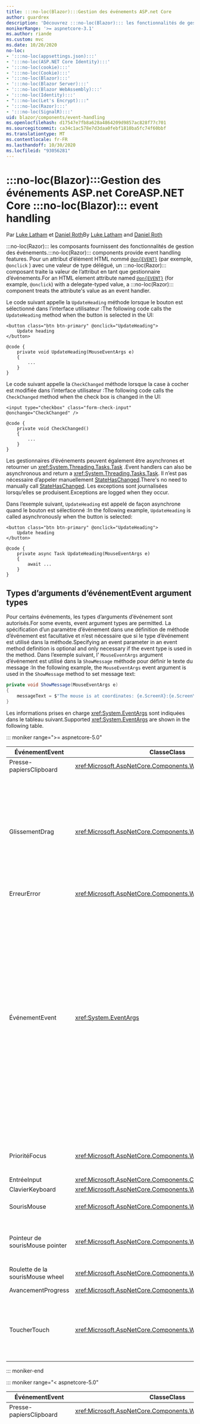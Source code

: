```yaml
---
title: :::no-loc(Blazor):::Gestion des événements ASP.net Core
author: guardrex
description: 'Découvrez :::no-loc(Blazor)::: les fonctionnalités de gestion des événements de, notamment les types d’arguments d’événement, les rappels d’événements et la gestion des événements de navigateur par défaut.'
monikerRange: '>= aspnetcore-3.1'
ms.author: riande
ms.custom: mvc
ms.date: 10/20/2020
no-loc:
- ':::no-loc(appsettings.json):::'
- ':::no-loc(ASP.NET Core Identity):::'
- ':::no-loc(cookie):::'
- ':::no-loc(Cookie):::'
- ':::no-loc(Blazor):::'
- ':::no-loc(Blazor Server):::'
- ':::no-loc(Blazor WebAssembly):::'
- ':::no-loc(Identity):::'
- ":::no-loc(Let's Encrypt):::"
- ':::no-loc(Razor):::'
- ':::no-loc(SignalR):::'
uid: blazor/components/event-handling
ms.openlocfilehash: d17547e7fb8a628a4864209d9857ac828f77c701
ms.sourcegitcommit: ca34c1ac578e7d3daa0febf1810ba5fc74f60bbf
ms.translationtype: MT
ms.contentlocale: fr-FR
ms.lasthandoff: 10/30/2020
ms.locfileid: "93056281"
---
```

# <a name="aspnet-core-no-locblazor-event-handling"></a><span data-ttu-id="e268d-103">:::no-loc(Blazor):::Gestion des événements ASP.net Core</span><span class="sxs-lookup"><span data-stu-id="e268d-103">ASP.NET Core :::no-loc(Blazor)::: event handling</span></span>

<span data-ttu-id="e268d-104">Par [Luke Latham](https://github.com/guardrex) et [Daniel Roth](https://github.com/danroth27)</span><span class="sxs-lookup"><span data-stu-id="e268d-104">By [Luke Latham](https://github.com/guardrex) and [Daniel Roth](https://github.com/danroth27)</span></span>

<span data-ttu-id="e268d-105">:::no-loc(Razor)::: les composants fournissent des fonctionnalités de gestion des événements.</span><span class="sxs-lookup"><span data-stu-id="e268d-105">:::no-loc(Razor)::: components provide event handling features.</span></span> <span data-ttu-id="e268d-106">Pour un attribut d’élément HTML nommé [`@on{EVENT}`](xref:mvc/views/razor#onevent) (par exemple, `@onclick` ) avec une valeur de type délégué, un :::no-loc(Razor)::: composant traite la valeur de l’attribut en tant que gestionnaire d’événements.</span><span class="sxs-lookup"><span data-stu-id="e268d-106">For an HTML element attribute named [`@on{EVENT}`](xref:mvc/views/razor#onevent) (for example, `@onclick`) with a delegate-typed value, a :::no-loc(Razor)::: component treats the attribute's value as an event handler.</span></span>

<span data-ttu-id="e268d-107">Le code suivant appelle la `UpdateHeading` méthode lorsque le bouton est sélectionné dans l’interface utilisateur :</span><span class="sxs-lookup"><span data-stu-id="e268d-107">The following code calls the `UpdateHeading` method when the button is selected in the UI:</span></span>

```razor
<button class="btn btn-primary" @onclick="UpdateHeading">
    Update heading
</button>

@code {
    private void UpdateHeading(MouseEventArgs e)
    {
        ...
    }
}
```

<span data-ttu-id="e268d-108">Le code suivant appelle la `CheckChanged` méthode lorsque la case à cocher est modifiée dans l’interface utilisateur :</span><span class="sxs-lookup"><span data-stu-id="e268d-108">The following code calls the `CheckChanged` method when the check box is changed in the UI:</span></span>

```razor
<input type="checkbox" class="form-check-input" @onchange="CheckChanged" />

@code {
    private void CheckChanged()
    {
        ...
    }
}
```

<span data-ttu-id="e268d-109">Les gestionnaires d’événements peuvent également être asynchrones et retourner un <xref:System.Threading.Tasks.Task> .</span><span class="sxs-lookup"><span data-stu-id="e268d-109">Event handlers can also be asynchronous and return a <xref:System.Threading.Tasks.Task>.</span></span> <span data-ttu-id="e268d-110">Il n’est pas nécessaire d’appeler manuellement [StateHasChanged](xref:blazor/components/lifecycle#state-changes).</span><span class="sxs-lookup"><span data-stu-id="e268d-110">There's no need to manually call [StateHasChanged](xref:blazor/components/lifecycle#state-changes).</span></span> <span data-ttu-id="e268d-111">Les exceptions sont journalisées lorsqu’elles se produisent.</span><span class="sxs-lookup"><span data-stu-id="e268d-111">Exceptions are logged when they occur.</span></span>

<span data-ttu-id="e268d-112">Dans l’exemple suivant, `UpdateHeading` est appelé de façon asynchrone quand le bouton est sélectionné :</span><span class="sxs-lookup"><span data-stu-id="e268d-112">In the following example, `UpdateHeading` is called asynchronously when the button is selected:</span></span>

```razor
<button class="btn btn-primary" @onclick="UpdateHeading">
    Update heading
</button>

@code {
    private async Task UpdateHeading(MouseEventArgs e)
    {
        await ...
    }
}
```

## <a name="event-argument-types"></a><span data-ttu-id="e268d-113">Types d’arguments d’événement</span><span class="sxs-lookup"><span data-stu-id="e268d-113">Event argument types</span></span>

<span data-ttu-id="e268d-114">Pour certains événements, les types d’arguments d’événement sont autorisés.</span><span class="sxs-lookup"><span data-stu-id="e268d-114">For some events, event argument types are permitted.</span></span> <span data-ttu-id="e268d-115">La spécification d’un paramètre d’événement dans une définition de méthode d’événement est facultative et n’est nécessaire que si le type d’événement est utilisé dans la méthode.</span><span class="sxs-lookup"><span data-stu-id="e268d-115">Specifying an event parameter in an event method definition is optional and only necessary if the event type is used in the method.</span></span> <span data-ttu-id="e268d-116">Dans l’exemple suivant, l' `MouseEventArgs` argument d’événement est utilisé dans la `ShowMessage` méthode pour définir le texte du message :</span><span class="sxs-lookup"><span data-stu-id="e268d-116">In the following example, the `MouseEventArgs` event argument is used in the `ShowMessage` method to set message text:</span></span>

```csharp
private void ShowMessage(MouseEventArgs e)
{
    messageText = $"The mouse is at coordinates: {e.ScreenX}:{e.ScreenY}";
}
```

<span data-ttu-id="e268d-117">Les informations prises en charge <xref:System.EventArgs> sont indiquées dans le tableau suivant.</span><span class="sxs-lookup"><span data-stu-id="e268d-117">Supported <xref:System.EventArgs> are shown in the following table.</span></span>

::: moniker range=">= aspnetcore-5.0"

| <span data-ttu-id="e268d-118">Événement</span><span class="sxs-lookup"><span data-stu-id="e268d-118">Event</span></span>            | <span data-ttu-id="e268d-119">Classe</span><span class="sxs-lookup"><span data-stu-id="e268d-119">Class</span></span>  | <span data-ttu-id="e268d-120">Remarques et événements DOM</span><span class="sxs-lookup"><span data-stu-id="e268d-120">DOM events and notes</span></span> |
| ---------------- | ------ | -------------------- |
| <span data-ttu-id="e268d-121">Presse-papiers</span><span class="sxs-lookup"><span data-stu-id="e268d-121">Clipboard</span></span>        | <xref:Microsoft.AspNetCore.Components.Web.ClipboardEventArgs> | <span data-ttu-id="e268d-122">`oncut`, `oncopy`, `onpaste`</span><span class="sxs-lookup"><span data-stu-id="e268d-122">`oncut`, `oncopy`, `onpaste`</span></span> |
| <span data-ttu-id="e268d-123">Glissement</span><span class="sxs-lookup"><span data-stu-id="e268d-123">Drag</span></span>             | <xref:Microsoft.AspNetCore.Components.Web.DragEventArgs> | <span data-ttu-id="e268d-124">`ondrag`, `ondragstart`, `ondragenter`, `ondragleave`, `ondragover`, `ondrop`, `ondragend`</span><span class="sxs-lookup"><span data-stu-id="e268d-124">`ondrag`, `ondragstart`, `ondragenter`, `ondragleave`, `ondragover`, `ondrop`, `ondragend`</span></span><br><br><span data-ttu-id="e268d-125"><xref:Microsoft.AspNetCore.Components.Web.DataTransfer> et <xref:Microsoft.AspNetCore.Components.Web.DataTransferItem> contiennent des données d’élément glissées.</span><span class="sxs-lookup"><span data-stu-id="e268d-125"><xref:Microsoft.AspNetCore.Components.Web.DataTransfer> and <xref:Microsoft.AspNetCore.Components.Web.DataTransferItem> hold dragged item data.</span></span><br><br><span data-ttu-id="e268d-126">Implémentez le glisser-déplacer dans les :::no-loc(Blazor)::: applications à l’aide de l' [interopérabilité js](xref:blazor/call-javascript-from-dotnet) avec l' [API html glisser-déplacer](https://developer.mozilla.org/docs/Web/API/HTML_Drag_and_Drop_API).</span><span class="sxs-lookup"><span data-stu-id="e268d-126">Implement drag and drop in :::no-loc(Blazor)::: apps using [JS interop](xref:blazor/call-javascript-from-dotnet) with [HTML Drag and Drop API](https://developer.mozilla.org/docs/Web/API/HTML_Drag_and_Drop_API).</span></span> |
| <span data-ttu-id="e268d-127">Erreur</span><span class="sxs-lookup"><span data-stu-id="e268d-127">Error</span></span>            | <xref:Microsoft.AspNetCore.Components.Web.ErrorEventArgs> | `onerror` |
| <span data-ttu-id="e268d-128">Événement</span><span class="sxs-lookup"><span data-stu-id="e268d-128">Event</span></span>            | <xref:System.EventArgs> | <span data-ttu-id="e268d-129">*Général*</span><span class="sxs-lookup"><span data-stu-id="e268d-129">*General*</span></span><br><span data-ttu-id="e268d-130">`onactivate`, `onbeforeactivate`, `onbeforedeactivate`, `ondeactivate`, `onfullscreenchange`, `onfullscreenerror`, `onloadeddata`, `onloadedmetadata`, `onpointerlockchange`, `onpointerlockerror`, `onreadystatechange`, `onscroll`</span><span class="sxs-lookup"><span data-stu-id="e268d-130">`onactivate`, `onbeforeactivate`, `onbeforedeactivate`, `ondeactivate`, `onfullscreenchange`, `onfullscreenerror`, `onloadeddata`, `onloadedmetadata`, `onpointerlockchange`, `onpointerlockerror`, `onreadystatechange`, `onscroll`</span></span><br><br><span data-ttu-id="e268d-131">*Presse-papiers*</span><span class="sxs-lookup"><span data-stu-id="e268d-131">*Clipboard*</span></span><br><span data-ttu-id="e268d-132">`onbeforecut`, `onbeforecopy`, `onbeforepaste`</span><span class="sxs-lookup"><span data-stu-id="e268d-132">`onbeforecut`, `onbeforecopy`, `onbeforepaste`</span></span><br><br><span data-ttu-id="e268d-133">*Entrée*</span><span class="sxs-lookup"><span data-stu-id="e268d-133">*Input*</span></span><br><span data-ttu-id="e268d-134">`oninvalid`, `onreset`, `onselect`, `onselectionchange`, `onselectstart`, `onsubmit`</span><span class="sxs-lookup"><span data-stu-id="e268d-134">`oninvalid`, `onreset`, `onselect`, `onselectionchange`, `onselectstart`, `onsubmit`</span></span><br><br><span data-ttu-id="e268d-135">*Média*</span><span class="sxs-lookup"><span data-stu-id="e268d-135">*Media*</span></span><br><span data-ttu-id="e268d-136">`oncanplay`, `oncanplaythrough`, `oncuechange`, `ondurationchange`, `onemptied`, `onended`, `onpause`, `onplay`, `onplaying`, `onratechange`, `onseeked`, `onseeking`, `onstalled`, `onstop`, `onsuspend`, `ontimeupdate`, `ontoggle`, `onvolumechange`, `onwaiting`</span><span class="sxs-lookup"><span data-stu-id="e268d-136">`oncanplay`, `oncanplaythrough`, `oncuechange`, `ondurationchange`, `onemptied`, `onended`, `onpause`, `onplay`, `onplaying`, `onratechange`, `onseeked`, `onseeking`, `onstalled`, `onstop`, `onsuspend`, `ontimeupdate`, `ontoggle`, `onvolumechange`, `onwaiting`</span></span><br><br><span data-ttu-id="e268d-137"><xref:Microsoft.AspNetCore.Components.Web.EventHandlers> contient des attributs permettant de configurer les mappages entre les noms d’événements et les types d’arguments d’événement.</span><span class="sxs-lookup"><span data-stu-id="e268d-137"><xref:Microsoft.AspNetCore.Components.Web.EventHandlers> holds attributes to configure the mappings between event names and event argument types.</span></span> |
| <span data-ttu-id="e268d-138">Priorité</span><span class="sxs-lookup"><span data-stu-id="e268d-138">Focus</span></span>            | <xref:Microsoft.AspNetCore.Components.Web.FocusEventArgs> | <span data-ttu-id="e268d-139">`onfocus`, `onblur`, `onfocusin`, `onfocusout`</span><span class="sxs-lookup"><span data-stu-id="e268d-139">`onfocus`, `onblur`, `onfocusin`, `onfocusout`</span></span><br><br><span data-ttu-id="e268d-140">N’inclut pas la prise en charge de `relatedTarget` .</span><span class="sxs-lookup"><span data-stu-id="e268d-140">Doesn't include support for `relatedTarget`.</span></span> |
| <span data-ttu-id="e268d-141">Entrée</span><span class="sxs-lookup"><span data-stu-id="e268d-141">Input</span></span>            | <xref:Microsoft.AspNetCore.Components.ChangeEventArgs> | <span data-ttu-id="e268d-142">`onchange`, `oninput`</span><span class="sxs-lookup"><span data-stu-id="e268d-142">`onchange`, `oninput`</span></span> |
| <span data-ttu-id="e268d-143">Clavier</span><span class="sxs-lookup"><span data-stu-id="e268d-143">Keyboard</span></span>         | <xref:Microsoft.AspNetCore.Components.Web.KeyboardEventArgs> | <span data-ttu-id="e268d-144">`onkeydown`, `onkeypress`, `onkeyup`</span><span class="sxs-lookup"><span data-stu-id="e268d-144">`onkeydown`, `onkeypress`, `onkeyup`</span></span> |
| <span data-ttu-id="e268d-145">Souris</span><span class="sxs-lookup"><span data-stu-id="e268d-145">Mouse</span></span>            | <xref:Microsoft.AspNetCore.Components.Web.MouseEventArgs> | <span data-ttu-id="e268d-146">`onclick`, `oncontextmenu`, `ondblclick`, `onmousedown`, `onmouseup`, `onmouseover`, `onmousemove`, `onmouseout`</span><span class="sxs-lookup"><span data-stu-id="e268d-146">`onclick`, `oncontextmenu`, `ondblclick`, `onmousedown`, `onmouseup`, `onmouseover`, `onmousemove`, `onmouseout`</span></span> |
| <span data-ttu-id="e268d-147">Pointeur de souris</span><span class="sxs-lookup"><span data-stu-id="e268d-147">Mouse pointer</span></span>    | <xref:Microsoft.AspNetCore.Components.Web.PointerEventArgs> | <span data-ttu-id="e268d-148">`onpointerdown`, `onpointerup`, `onpointercancel`, `onpointermove`, `onpointerover`, `onpointerout`, `onpointerenter`, `onpointerleave`, `ongotpointercapture`, `onlostpointercapture`</span><span class="sxs-lookup"><span data-stu-id="e268d-148">`onpointerdown`, `onpointerup`, `onpointercancel`, `onpointermove`, `onpointerover`, `onpointerout`, `onpointerenter`, `onpointerleave`, `ongotpointercapture`, `onlostpointercapture`</span></span> |
| <span data-ttu-id="e268d-149">Roulette de la souris</span><span class="sxs-lookup"><span data-stu-id="e268d-149">Mouse wheel</span></span>      | <xref:Microsoft.AspNetCore.Components.Web.WheelEventArgs> | <span data-ttu-id="e268d-150">`onwheel`, `onmousewheel`</span><span class="sxs-lookup"><span data-stu-id="e268d-150">`onwheel`, `onmousewheel`</span></span> |
| <span data-ttu-id="e268d-151">Avancement</span><span class="sxs-lookup"><span data-stu-id="e268d-151">Progress</span></span>         | <xref:Microsoft.AspNetCore.Components.Web.ProgressEventArgs> | <span data-ttu-id="e268d-152">`onabort`, `onload`, `onloadend`, `onloadstart`, `onprogress`, `ontimeout`</span><span class="sxs-lookup"><span data-stu-id="e268d-152">`onabort`, `onload`, `onloadend`, `onloadstart`, `onprogress`, `ontimeout`</span></span> |
| <span data-ttu-id="e268d-153">Toucher</span><span class="sxs-lookup"><span data-stu-id="e268d-153">Touch</span></span>            | <xref:Microsoft.AspNetCore.Components.Web.TouchEventArgs> | <span data-ttu-id="e268d-154">`ontouchstart`, `ontouchend`, `ontouchmove`, `ontouchenter`, `ontouchleave`, `ontouchcancel`</span><span class="sxs-lookup"><span data-stu-id="e268d-154">`ontouchstart`, `ontouchend`, `ontouchmove`, `ontouchenter`, `ontouchleave`, `ontouchcancel`</span></span><br><br><span data-ttu-id="e268d-155"><xref:Microsoft.AspNetCore.Components.Web.TouchPoint> représente un point de contact unique sur un appareil tactile.</span><span class="sxs-lookup"><span data-stu-id="e268d-155"><xref:Microsoft.AspNetCore.Components.Web.TouchPoint> represents a single contact point on a touch-sensitive device.</span></span> |

::: moniker-end

::: moniker range="< aspnetcore-5.0"

| <span data-ttu-id="e268d-156">Événement</span><span class="sxs-lookup"><span data-stu-id="e268d-156">Event</span></span>            | <span data-ttu-id="e268d-157">Classe</span><span class="sxs-lookup"><span data-stu-id="e268d-157">Class</span></span> | <span data-ttu-id="e268d-158">Remarques et événements DOM</span><span class="sxs-lookup"><span data-stu-id="e268d-158">DOM events and notes</span></span> |
| ---------------- | ----- | -------------------- |
| <span data-ttu-id="e268d-159">Presse-papiers</span><span class="sxs-lookup"><span data-stu-id="e268d-159">Clipboard</span></span>        | <xref:Microsoft.AspNetCore.Components.Web.ClipboardEventArgs> | <span data-ttu-id="e268d-160">`oncut`, `oncopy`, `onpaste`</span><span class="sxs-lookup"><span data-stu-id="e268d-160">`oncut`, `oncopy`, `onpaste`</span></span> |
| <span data-ttu-id="e268d-161">Glissement</span><span class="sxs-lookup"><span data-stu-id="e268d-161">Drag</span></span>             | <xref:Microsoft.AspNetCore.Components.Web.DragEventArgs> | <span data-ttu-id="e268d-162">`ondrag`, `ondragstart`, `ondragenter`, `ondragleave`, `ondragover`, `ondrop`, `ondragend`</span><span class="sxs-lookup"><span data-stu-id="e268d-162">`ondrag`, `ondragstart`, `ondragenter`, `ondragleave`, `ondragover`, `ondrop`, `ondragend`</span></span><br><br><span data-ttu-id="e268d-163"><xref:Microsoft.AspNetCore.Components.Web.DataTransfer> et <xref:Microsoft.AspNetCore.Components.Web.DataTransferItem> contiennent des données d’élément glissées.</span><span class="sxs-lookup"><span data-stu-id="e268d-163"><xref:Microsoft.AspNetCore.Components.Web.DataTransfer> and <xref:Microsoft.AspNetCore.Components.Web.DataTransferItem> hold dragged item data.</span></span><br><br><span data-ttu-id="e268d-164">Implémentez le glisser-déplacer dans les :::no-loc(Blazor)::: applications à l’aide de l' [interopérabilité js](xref:blazor/call-javascript-from-dotnet) avec l' [API html glisser-déplacer](https://developer.mozilla.org/docs/Web/API/HTML_Drag_and_Drop_API).</span><span class="sxs-lookup"><span data-stu-id="e268d-164">Implement drag and drop in :::no-loc(Blazor)::: apps using [JS interop](xref:blazor/call-javascript-from-dotnet) with [HTML Drag and Drop API](https://developer.mozilla.org/docs/Web/API/HTML_Drag_and_Drop_API).</span></span> |
| <span data-ttu-id="e268d-165">Erreur</span><span class="sxs-lookup"><span data-stu-id="e268d-165">Error</span></span>            | <xref:Microsoft.AspNetCore.Components.Web.ErrorEventArgs> | `onerror` |
| <span data-ttu-id="e268d-166">Événement</span><span class="sxs-lookup"><span data-stu-id="e268d-166">Event</span></span>            | <xref:System.EventArgs> | <span data-ttu-id="e268d-167">*Général*</span><span class="sxs-lookup"><span data-stu-id="e268d-167">*General*</span></span><br><span data-ttu-id="e268d-168">`onactivate`, `onbeforeactivate`, `onbeforedeactivate`, `ondeactivate`, `onfullscreenchange`, `onfullscreenerror`, `onloadeddata`, `onloadedmetadata`, `onpointerlockchange`, `onpointerlockerror`, `onreadystatechange`, `onscroll`</span><span class="sxs-lookup"><span data-stu-id="e268d-168">`onactivate`, `onbeforeactivate`, `onbeforedeactivate`, `ondeactivate`, `onfullscreenchange`, `onfullscreenerror`, `onloadeddata`, `onloadedmetadata`, `onpointerlockchange`, `onpointerlockerror`, `onreadystatechange`, `onscroll`</span></span><br><br><span data-ttu-id="e268d-169">*Presse-papiers*</span><span class="sxs-lookup"><span data-stu-id="e268d-169">*Clipboard*</span></span><br><span data-ttu-id="e268d-170">`onbeforecut`, `onbeforecopy`, `onbeforepaste`</span><span class="sxs-lookup"><span data-stu-id="e268d-170">`onbeforecut`, `onbeforecopy`, `onbeforepaste`</span></span><br><br><span data-ttu-id="e268d-171">*Entrée*</span><span class="sxs-lookup"><span data-stu-id="e268d-171">*Input*</span></span><br><span data-ttu-id="e268d-172">`oninvalid`, `onreset`, `onselect`, `onselectionchange`, `onselectstart`, `onsubmit`</span><span class="sxs-lookup"><span data-stu-id="e268d-172">`oninvalid`, `onreset`, `onselect`, `onselectionchange`, `onselectstart`, `onsubmit`</span></span><br><br><span data-ttu-id="e268d-173">*Média*</span><span class="sxs-lookup"><span data-stu-id="e268d-173">*Media*</span></span><br><span data-ttu-id="e268d-174">`oncanplay`, `oncanplaythrough`, `oncuechange`, `ondurationchange`, `onemptied`, `onended`, `onpause`, `onplay`, `onplaying`, `onratechange`, `onseeked`, `onseeking`, `onstalled`, `onstop`, `onsuspend`, `ontimeupdate`, `onvolumechange`, `onwaiting`</span><span class="sxs-lookup"><span data-stu-id="e268d-174">`oncanplay`, `oncanplaythrough`, `oncuechange`, `ondurationchange`, `onemptied`, `onended`, `onpause`, `onplay`, `onplaying`, `onratechange`, `onseeked`, `onseeking`, `onstalled`, `onstop`, `onsuspend`, `ontimeupdate`, `onvolumechange`, `onwaiting`</span></span><br><br><span data-ttu-id="e268d-175"><xref:Microsoft.AspNetCore.Components.Web.EventHandlers> contient des attributs permettant de configurer les mappages entre les noms d’événements et les types d’arguments d’événement.</span><span class="sxs-lookup"><span data-stu-id="e268d-175"><xref:Microsoft.AspNetCore.Components.Web.EventHandlers> holds attributes to configure the mappings between event names and event argument types.</span></span> |
| <span data-ttu-id="e268d-176">Priorité</span><span class="sxs-lookup"><span data-stu-id="e268d-176">Focus</span></span>            | <xref:Microsoft.AspNetCore.Components.Web.FocusEventArgs> | <span data-ttu-id="e268d-177">`onfocus`, `onblur`, `onfocusin`, `onfocusout`</span><span class="sxs-lookup"><span data-stu-id="e268d-177">`onfocus`, `onblur`, `onfocusin`, `onfocusout`</span></span><br><br><span data-ttu-id="e268d-178">N’inclut pas la prise en charge de `relatedTarget` .</span><span class="sxs-lookup"><span data-stu-id="e268d-178">Doesn't include support for `relatedTarget`.</span></span> |
| <span data-ttu-id="e268d-179">Entrée</span><span class="sxs-lookup"><span data-stu-id="e268d-179">Input</span></span>            | <xref:Microsoft.AspNetCore.Components.ChangeEventArgs> | <span data-ttu-id="e268d-180">`onchange`, `oninput`</span><span class="sxs-lookup"><span data-stu-id="e268d-180">`onchange`, `oninput`</span></span> |
| <span data-ttu-id="e268d-181">Clavier</span><span class="sxs-lookup"><span data-stu-id="e268d-181">Keyboard</span></span>         | <xref:Microsoft.AspNetCore.Components.Web.KeyboardEventArgs> | <span data-ttu-id="e268d-182">`onkeydown`, `onkeypress`, `onkeyup`</span><span class="sxs-lookup"><span data-stu-id="e268d-182">`onkeydown`, `onkeypress`, `onkeyup`</span></span> |
| <span data-ttu-id="e268d-183">Souris</span><span class="sxs-lookup"><span data-stu-id="e268d-183">Mouse</span></span>            | <xref:Microsoft.AspNetCore.Components.Web.MouseEventArgs> | <span data-ttu-id="e268d-184">`onclick`, `oncontextmenu`, `ondblclick`, `onmousedown`, `onmouseup`, `onmouseover`, `onmousemove`, `onmouseout`</span><span class="sxs-lookup"><span data-stu-id="e268d-184">`onclick`, `oncontextmenu`, `ondblclick`, `onmousedown`, `onmouseup`, `onmouseover`, `onmousemove`, `onmouseout`</span></span> |
| <span data-ttu-id="e268d-185">Pointeur de souris</span><span class="sxs-lookup"><span data-stu-id="e268d-185">Mouse pointer</span></span>    | <xref:Microsoft.AspNetCore.Components.Web.PointerEventArgs> | <span data-ttu-id="e268d-186">`onpointerdown`, `onpointerup`, `onpointercancel`, `onpointermove`, `onpointerover`, `onpointerout`, `onpointerenter`, `onpointerleave`, `ongotpointercapture`, `onlostpointercapture`</span><span class="sxs-lookup"><span data-stu-id="e268d-186">`onpointerdown`, `onpointerup`, `onpointercancel`, `onpointermove`, `onpointerover`, `onpointerout`, `onpointerenter`, `onpointerleave`, `ongotpointercapture`, `onlostpointercapture`</span></span> |
| <span data-ttu-id="e268d-187">Roulette de la souris</span><span class="sxs-lookup"><span data-stu-id="e268d-187">Mouse wheel</span></span>      | <xref:Microsoft.AspNetCore.Components.Web.WheelEventArgs> | <span data-ttu-id="e268d-188">`onwheel`, `onmousewheel`</span><span class="sxs-lookup"><span data-stu-id="e268d-188">`onwheel`, `onmousewheel`</span></span> |
| <span data-ttu-id="e268d-189">Avancement</span><span class="sxs-lookup"><span data-stu-id="e268d-189">Progress</span></span>         | <xref:Microsoft.AspNetCore.Components.Web.ProgressEventArgs> | <span data-ttu-id="e268d-190">`onabort`, `onload`, `onloadend`, `onloadstart`, `onprogress`, `ontimeout`</span><span class="sxs-lookup"><span data-stu-id="e268d-190">`onabort`, `onload`, `onloadend`, `onloadstart`, `onprogress`, `ontimeout`</span></span> |
| <span data-ttu-id="e268d-191">Toucher</span><span class="sxs-lookup"><span data-stu-id="e268d-191">Touch</span></span>            | <xref:Microsoft.AspNetCore.Components.Web.TouchEventArgs> | <span data-ttu-id="e268d-192">`ontouchstart`, `ontouchend`, `ontouchmove`, `ontouchenter`, `ontouchleave`, `ontouchcancel`</span><span class="sxs-lookup"><span data-stu-id="e268d-192">`ontouchstart`, `ontouchend`, `ontouchmove`, `ontouchenter`, `ontouchleave`, `ontouchcancel`</span></span><br><br><span data-ttu-id="e268d-193"><xref:Microsoft.AspNetCore.Components.Web.TouchPoint> représente un point de contact unique sur un appareil tactile.</span><span class="sxs-lookup"><span data-stu-id="e268d-193"><xref:Microsoft.AspNetCore.Components.Web.TouchPoint> represents a single contact point on a touch-sensitive device.</span></span> |

::: moniker-end

<span data-ttu-id="e268d-194">Pour plus d’informations, consultez les ressources suivantes :</span><span class="sxs-lookup"><span data-stu-id="e268d-194">For more information, see the following resources:</span></span>

* <span data-ttu-id="e268d-195">[ `EventArgs` classes de la source de référence ASP.net Core (branche dotnet/aspnetcore `master` )](https://github.com/dotnet/aspnetcore/tree/master/src/Components/Web/src/Web).</span><span class="sxs-lookup"><span data-stu-id="e268d-195">[`EventArgs` classes in the ASP.NET Core reference source (dotnet/aspnetcore `master` branch)](https://github.com/dotnet/aspnetcore/tree/master/src/Components/Web/src/Web).</span></span> <span data-ttu-id="e268d-196">La `master` branche représente l’API en cours de développement pour la *prochaine* version de ASP.net core.</span><span class="sxs-lookup"><span data-stu-id="e268d-196">The `master` branch represents API under development for the *next* ASP.NET Core release.</span></span> <span data-ttu-id="e268d-197">Pour la version actuelle, sélectionnez la branche de dépôt GitHub appropriée (par exemple, `release/3.1` ).</span><span class="sxs-lookup"><span data-stu-id="e268d-197">For the current release, select the appropriate GitHub repository branch (for example, `release/3.1`).</span></span>
* <span data-ttu-id="e268d-198">[MDN Web docs : GlobalEventHandlers](https://developer.mozilla.org/docs/Web/API/GlobalEventHandlers): contient des informations sur les éléments HTML qui prennent en charge chaque événement DOM.</span><span class="sxs-lookup"><span data-stu-id="e268d-198">[MDN web docs: GlobalEventHandlers](https://developer.mozilla.org/docs/Web/API/GlobalEventHandlers): Includes information on which HTML elements support each DOM event.</span></span>

## <a name="lambda-expressions"></a><span data-ttu-id="e268d-199">Expressions lambda</span><span class="sxs-lookup"><span data-stu-id="e268d-199">Lambda expressions</span></span>

<span data-ttu-id="e268d-200">Les [expressions lambda](/dotnet/csharp/programming-guide/statements-expressions-operators/lambda-expressions) peuvent également être utilisées :</span><span class="sxs-lookup"><span data-stu-id="e268d-200">[Lambda expressions](/dotnet/csharp/programming-guide/statements-expressions-operators/lambda-expressions) can also be used:</span></span>

```razor
<button @onclick="@(e => Console.WriteLine("Hello, world!"))">Say hello</button>
```

<span data-ttu-id="e268d-201">Il est souvent pratique de se rapprocher de valeurs supplémentaires, par exemple lors de l’itération sur un ensemble d’éléments.</span><span class="sxs-lookup"><span data-stu-id="e268d-201">It's often convenient to close over additional values, such as when iterating over a set of elements.</span></span> <span data-ttu-id="e268d-202">L’exemple suivant crée trois boutons, chacun d’entre eux qui `UpdateHeading` passe un argument d’événement ( <xref:Microsoft.AspNetCore.Components.Web.MouseEventArgs> ) et son numéro de bouton ( `buttonNumber` ) lorsqu’ils sont sélectionnés dans l’interface utilisateur :</span><span class="sxs-lookup"><span data-stu-id="e268d-202">The following example creates three buttons, each of which calls `UpdateHeading` passing an event argument (<xref:Microsoft.AspNetCore.Components.Web.MouseEventArgs>) and its button number (`buttonNumber`) when selected in the UI:</span></span>

```razor
<h2>@message</h2>

@for (var i = 1; i < 4; i++)
{
    var buttonNumber = i;

    <button class="btn btn-primary"
            @onclick="@(e => UpdateHeading(e, buttonNumber))">
        Button #@i
    </button>
}

@code {
    private string message = "Select a button to learn its position.";

    private void UpdateHeading(MouseEventArgs e, int buttonNumber)
    {
        message = $"You selected Button #{buttonNumber} at " +
            $"mouse position: {e.ClientX} X {e.ClientY}.";
    }
}
```

> [!NOTE]
> <span data-ttu-id="e268d-203">N’utilisez **pas** directement une variable de boucle dans une expression lambda, comme `i` dans l' `for` exemple de boucle précédent.</span><span class="sxs-lookup"><span data-stu-id="e268d-203">Do **not** use a loop variable directly in a lambda expression, such as `i` in the preceding `for` loop example.</span></span> <span data-ttu-id="e268d-204">Dans le cas contraire, la même variable est utilisée par toutes les expressions lambda, ce qui entraîne l’utilisation de la même valeur dans toutes les expressions lambda.</span><span class="sxs-lookup"><span data-stu-id="e268d-204">Otherwise, the same variable is used by all lambda expressions, which results in use of the same value in all lambdas.</span></span> <span data-ttu-id="e268d-205">Capturez toujours la valeur de la variable dans une variable locale, puis utilisez-la.</span><span class="sxs-lookup"><span data-stu-id="e268d-205">Always capture the variable's value in a local variable and then use it.</span></span> <span data-ttu-id="e268d-206">Dans l’exemple précédent, la variable `i` de boucle est assignée à `buttonNumber` .</span><span class="sxs-lookup"><span data-stu-id="e268d-206">In the preceding example, the loop variable `i` is assigned to `buttonNumber`.</span></span>

## <a name="eventcallback"></a><span data-ttu-id="e268d-207">EventCallback suivante</span><span class="sxs-lookup"><span data-stu-id="e268d-207">EventCallback</span></span>

<span data-ttu-id="e268d-208">Un scénario courant avec des composants imbriqués est le désir d’exécuter la méthode d’un composant parent lorsqu’un événement de composant enfant se produit.</span><span class="sxs-lookup"><span data-stu-id="e268d-208">A common scenario with nested components is the desire to run a parent component's method when a child component event occurs.</span></span> <span data-ttu-id="e268d-209">Un `onclick` événement qui se produit dans le composant enfant est un cas d’usage courant.</span><span class="sxs-lookup"><span data-stu-id="e268d-209">An `onclick` event occurring in the child component is a common use case.</span></span> <span data-ttu-id="e268d-210">Pour exposer des événements entre les composants, utilisez un <xref:Microsoft.AspNetCore.Components.EventCallback> .</span><span class="sxs-lookup"><span data-stu-id="e268d-210">To expose events across components, use an <xref:Microsoft.AspNetCore.Components.EventCallback>.</span></span> <span data-ttu-id="e268d-211">Un composant parent peut affecter une méthode de rappel à un composant enfant <xref:Microsoft.AspNetCore.Components.EventCallback> .</span><span class="sxs-lookup"><span data-stu-id="e268d-211">A parent component can assign a callback method to a child component's <xref:Microsoft.AspNetCore.Components.EventCallback>.</span></span>

<span data-ttu-id="e268d-212">`ChildComponent`Dans l’exemple d’application ( `Components/ChildComponent.razor` ), montre comment un gestionnaire de bouton `onclick` est configuré pour recevoir un <xref:Microsoft.AspNetCore.Components.EventCallback> délégué à partir de l’exemple de `ParentComponent` .</span><span class="sxs-lookup"><span data-stu-id="e268d-212">The `ChildComponent` in the sample app (`Components/ChildComponent.razor`) demonstrates how a button's `onclick` handler is set up to receive an <xref:Microsoft.AspNetCore.Components.EventCallback> delegate from the sample's `ParentComponent`.</span></span> <span data-ttu-id="e268d-213">Le <xref:Microsoft.AspNetCore.Components.EventCallback> est typé avec `MouseEventArgs` , ce qui est approprié pour un `onclick` événement à partir d’un périphérique :</span><span class="sxs-lookup"><span data-stu-id="e268d-213">The <xref:Microsoft.AspNetCore.Components.EventCallback> is typed with `MouseEventArgs`, which is appropriate for an `onclick` event from a peripheral device:</span></span>

[!code-razor[](../common/samples/3.x/:::no-loc(Blazor):::WebAssemblySample/Components/ChildComponent.razor?highlight=5-7,17-18)]

<span data-ttu-id="e268d-214">`ParentComponent`Définit le () de l’enfant <xref:Microsoft.AspNetCore.Components.EventCallback%601> `OnClickCallback` sur sa `ShowMessage` méthode.</span><span class="sxs-lookup"><span data-stu-id="e268d-214">The `ParentComponent` sets the child's <xref:Microsoft.AspNetCore.Components.EventCallback%601> (`OnClickCallback`) to its `ShowMessage` method.</span></span>

<span data-ttu-id="e268d-215">`Pages/ParentComponent.razor`:</span><span class="sxs-lookup"><span data-stu-id="e268d-215">`Pages/ParentComponent.razor`:</span></span>

```razor
@page "/ParentComponent"

<h1>Parent-child example</h1>

<ChildComponent Title="Panel Title from Parent"
                OnClickCallback="@ShowMessage">
    Content of the child component is supplied
    by the parent component.
</ChildComponent>

<p><b>@messageText</b></p>

@code {
    private string messageText;

    private void ShowMessage(MouseEventArgs e)
    {
        messageText = $"Blaze a new trail with :::no-loc(Blazor):::! ({e.ScreenX}, {e.ScreenY})";
    }
}
```

<span data-ttu-id="e268d-216">Lorsque le bouton est sélectionné dans le `ChildComponent` :</span><span class="sxs-lookup"><span data-stu-id="e268d-216">When the button is selected in the `ChildComponent`:</span></span>

* <span data-ttu-id="e268d-217">La `ParentComponent` `ShowMessage` méthode de est appelée.</span><span class="sxs-lookup"><span data-stu-id="e268d-217">The `ParentComponent`'s `ShowMessage` method is called.</span></span> <span data-ttu-id="e268d-218">`messageText` est mis à jour et affiché dans le `ParentComponent` .</span><span class="sxs-lookup"><span data-stu-id="e268d-218">`messageText` is updated and displayed in the `ParentComponent`.</span></span>
* <span data-ttu-id="e268d-219">Un appel à [`StateHasChanged`](xref:blazor/components/lifecycle#state-changes) n’est pas requis dans la méthode du rappel ( `ShowMessage` ).</span><span class="sxs-lookup"><span data-stu-id="e268d-219">A call to [`StateHasChanged`](xref:blazor/components/lifecycle#state-changes) isn't required in the callback's method (`ShowMessage`).</span></span> <span data-ttu-id="e268d-220"><xref:Microsoft.AspNetCore.Components.ComponentBase.StateHasChanged%2A> est appelé automatiquement pour rerestituer le `ParentComponent` , tout comme les événements enfants déclenchent le rerendu des composants dans les gestionnaires d’événements qui s’exécutent dans l’enfant.</span><span class="sxs-lookup"><span data-stu-id="e268d-220"><xref:Microsoft.AspNetCore.Components.ComponentBase.StateHasChanged%2A> is called automatically to rerender the `ParentComponent`, just as child events trigger component rerendering in event handlers that execute within the child.</span></span>

<span data-ttu-id="e268d-221"><xref:Microsoft.AspNetCore.Components.EventCallback> et <xref:Microsoft.AspNetCore.Components.EventCallback%601> autorisent les délégués asynchrones.</span><span class="sxs-lookup"><span data-stu-id="e268d-221"><xref:Microsoft.AspNetCore.Components.EventCallback> and <xref:Microsoft.AspNetCore.Components.EventCallback%601> permit asynchronous delegates.</span></span> <span data-ttu-id="e268d-222"><xref:Microsoft.AspNetCore.Components.EventCallback> est faiblement typé et permet de passer n’importe quel argument de type dans `InvokeAsync(Object)` .</span><span class="sxs-lookup"><span data-stu-id="e268d-222"><xref:Microsoft.AspNetCore.Components.EventCallback> is weakly typed and allows passing any type argument in `InvokeAsync(Object)`.</span></span> <span data-ttu-id="e268d-223"><xref:Microsoft.AspNetCore.Components.EventCallback%601> est fortement typé et requiert le passage d’un `T` argument dans `InvokeAsync(T)` qui peut être assigné à `TValue` .</span><span class="sxs-lookup"><span data-stu-id="e268d-223"><xref:Microsoft.AspNetCore.Components.EventCallback%601> is strongly typed and requires passing a `T` argument in `InvokeAsync(T)` that's assignable to `TValue`.</span></span>

```razor
<ChildComponent 
    OnClickCallback="@(async () => { await Task.Yield(); messageText = "Blaze It!"; })" />
```

<span data-ttu-id="e268d-224">Appelez <xref:Microsoft.AspNetCore.Components.EventCallback> ou <xref:Microsoft.AspNetCore.Components.EventCallback%601> avec <xref:Microsoft.AspNetCore.Components.EventCallback.InvokeAsync%2A> et en attente de <xref:System.Threading.Tasks.Task> :</span><span class="sxs-lookup"><span data-stu-id="e268d-224">Invoke an <xref:Microsoft.AspNetCore.Components.EventCallback> or <xref:Microsoft.AspNetCore.Components.EventCallback%601> with <xref:Microsoft.AspNetCore.Components.EventCallback.InvokeAsync%2A> and await the <xref:System.Threading.Tasks.Task>:</span></span>

```csharp
await OnClickCallback.InvokeAsync(arg);
```

<span data-ttu-id="e268d-225">Utilisez <xref:Microsoft.AspNetCore.Components.EventCallback> et <xref:Microsoft.AspNetCore.Components.EventCallback%601> pour la gestion des événements et les paramètres de composant de liaison.</span><span class="sxs-lookup"><span data-stu-id="e268d-225">Use <xref:Microsoft.AspNetCore.Components.EventCallback> and <xref:Microsoft.AspNetCore.Components.EventCallback%601> for event handling and binding component parameters.</span></span>

<span data-ttu-id="e268d-226">Préférez le fortement typé <xref:Microsoft.AspNetCore.Components.EventCallback%601> <xref:Microsoft.AspNetCore.Components.EventCallback> .</span><span class="sxs-lookup"><span data-stu-id="e268d-226">Prefer the strongly typed <xref:Microsoft.AspNetCore.Components.EventCallback%601> over <xref:Microsoft.AspNetCore.Components.EventCallback>.</span></span> <span data-ttu-id="e268d-227"><xref:Microsoft.AspNetCore.Components.EventCallback%601> fournit un meilleur retour d’erreur aux utilisateurs du composant.</span><span class="sxs-lookup"><span data-stu-id="e268d-227"><xref:Microsoft.AspNetCore.Components.EventCallback%601> provides better error feedback to users of the component.</span></span> <span data-ttu-id="e268d-228">Comme pour d’autres gestionnaires d’événements d’interface utilisateur, la spécification du paramètre d’événement est facultative.</span><span class="sxs-lookup"><span data-stu-id="e268d-228">Similar to other UI event handlers, specifying the event parameter is optional.</span></span> <span data-ttu-id="e268d-229">Utilisez <xref:Microsoft.AspNetCore.Components.EventCallback> quand aucune valeur n’est passée au rappel.</span><span class="sxs-lookup"><span data-stu-id="e268d-229">Use <xref:Microsoft.AspNetCore.Components.EventCallback> when there's no value passed to the callback.</span></span>

## <a name="prevent-default-actions"></a><span data-ttu-id="e268d-230">Empêcher les actions par défaut</span><span class="sxs-lookup"><span data-stu-id="e268d-230">Prevent default actions</span></span>

<span data-ttu-id="e268d-231">Utilisez l' [`@on{EVENT}:preventDefault`](xref:mvc/views/razor#oneventpreventdefault) attribut directive pour empêcher l’action par défaut d’un événement.</span><span class="sxs-lookup"><span data-stu-id="e268d-231">Use the [`@on{EVENT}:preventDefault`](xref:mvc/views/razor#oneventpreventdefault) directive attribute to prevent the default action for an event.</span></span>

<span data-ttu-id="e268d-232">Quand une clé est sélectionnée sur un appareil d’entrée et que le focus de l’élément se trouve sur une zone de texte, un navigateur affiche normalement le caractère de la clé dans la zone de texte.</span><span class="sxs-lookup"><span data-stu-id="e268d-232">When a key is selected on an input device and the element focus is on a text box, a browser normally displays the key's character in the text box.</span></span> <span data-ttu-id="e268d-233">Dans l’exemple suivant, le comportement par défaut est évité en spécifiant l' `@onkeypress:preventDefault` attribut directive.</span><span class="sxs-lookup"><span data-stu-id="e268d-233">In the following example, the default behavior is prevented by specifying the `@onkeypress:preventDefault` directive attribute.</span></span> <span data-ttu-id="e268d-234">Le compteur est incrémenté et la **+** clé n’est pas capturée dans la `<input>` valeur de l’élément :</span><span class="sxs-lookup"><span data-stu-id="e268d-234">The counter increments, and the **+** key isn't captured into the `<input>` element's value:</span></span>

```razor
<input value="@count" @onkeypress="KeyHandler" @onkeypress:preventDefault />

@code {
    private int count = 0;

    private void KeyHandler(KeyboardEventArgs e)
    {
        if (e.Key == "+")
        {
            count++;
        }
    }
}
```

<span data-ttu-id="e268d-235">La spécification de l' `@on{EVENT}:preventDefault` attribut sans valeur équivaut à `@on{EVENT}:preventDefault="true"` .</span><span class="sxs-lookup"><span data-stu-id="e268d-235">Specifying the `@on{EVENT}:preventDefault` attribute without a value is equivalent to `@on{EVENT}:preventDefault="true"`.</span></span>

<span data-ttu-id="e268d-236">La valeur de l’attribut peut également être une expression.</span><span class="sxs-lookup"><span data-stu-id="e268d-236">The value of the attribute can also be an expression.</span></span> <span data-ttu-id="e268d-237">Dans l’exemple suivant, `shouldPreventDefault` est un `bool` champ défini sur `true` ou `false` :</span><span class="sxs-lookup"><span data-stu-id="e268d-237">In the following example, `shouldPreventDefault` is a `bool` field set to either `true` or `false`:</span></span>

```razor
<input @onkeypress:preventDefault="shouldPreventDefault" />
```

## <a name="stop-event-propagation"></a><span data-ttu-id="e268d-238">Arrêter la propagation des événements</span><span class="sxs-lookup"><span data-stu-id="e268d-238">Stop event propagation</span></span>

<span data-ttu-id="e268d-239">Utilisez l' [`@on{EVENT}:stopPropagation`](xref:mvc/views/razor#oneventstoppropagation) attribut directive pour arrêter la propagation des événements.</span><span class="sxs-lookup"><span data-stu-id="e268d-239">Use the [`@on{EVENT}:stopPropagation`](xref:mvc/views/razor#oneventstoppropagation) directive attribute to stop event propagation.</span></span>

<span data-ttu-id="e268d-240">Dans l’exemple suivant, la sélection de la case à cocher empêche les événements Click du deuxième enfant `<div>` de se propager vers le parent `<div>` :</span><span class="sxs-lookup"><span data-stu-id="e268d-240">In the following example, selecting the check box prevents click events from the second child `<div>` from propagating to the parent `<div>`:</span></span>

```razor
<label>
    <input @bind="stopPropagation" type="checkbox" />
    Stop Propagation
</label>

<div @onclick="OnSelectParentDiv">
    <h3>Parent div</h3>

    <div @onclick="OnSelectChildDiv">
        Child div that doesn't stop propagation when selected.
    </div>

    <div @onclick="OnSelectChildDiv" @onclick:stopPropagation="stopPropagation">
        Child div that stops propagation when selected.
    </div>
</div>

@code {
    private bool stopPropagation = false;

    private void OnSelectParentDiv() => 
        Console.WriteLine($"The parent div was selected. {DateTime.Now}");
    private void OnSelectChildDiv() => 
        Console.WriteLine($"A child div was selected. {DateTime.Now}");
}
```

::: moniker range=">= aspnetcore-5.0"

## <a name="focus-an-element"></a><span data-ttu-id="e268d-241">Focus sur un élément</span><span class="sxs-lookup"><span data-stu-id="e268d-241">Focus an element</span></span>

<span data-ttu-id="e268d-242">Appelez `FocusAsync` sur une [référence d’élément](xref:blazor/call-javascript-from-dotnet#capture-references-to-elements) pour concentrer un élément dans le code :</span><span class="sxs-lookup"><span data-stu-id="e268d-242">Call `FocusAsync` on an [element reference](xref:blazor/call-javascript-from-dotnet#capture-references-to-elements) to focus an element in code:</span></span>

```razor
<input @ref="exampleInput" />

<button @onclick="ChangeFocus">Focus the Input Element</button>

@code {
    private ElementReference exampleInput;
    
    private async Task ChangeFocus()
    {
        await exampleInput.FocusAsync();
    }
}
```

::: moniker-end
